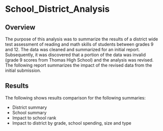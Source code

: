 # School_District_Analysis
## Overview
The purpose of this analysis was to summarize the results of a district wide test assessment of reading and math skills of students between grades 9 and 12.  The data was cleaned and summarized for an initial report.  Subsequently, it was discovered that a portion of the data was invalid (grade 9 scores from Thomas High School) and the analysis was revised.  The following report summarizes the impact of the revised data from the initial submission.
## Results
The following shows results comparison for the following summaries:
- District summary
- School summary
- Impact to school rank
- Impact to district by grade, school spending, size and type
